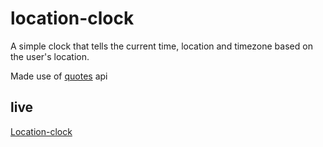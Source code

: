 # location-clock
A simple clock that tells the current time, location and timezone based on the user's location.

Made use of [quotes](https://type.fit/api/quotes) api

## live
[Location-clock](https://adekams.github.io/location-clock/)